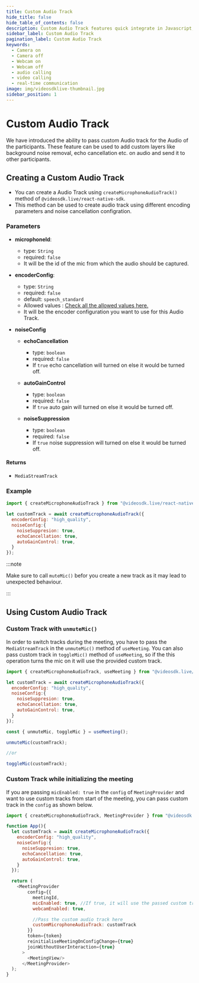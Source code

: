 ```yaml
---
title: Custom Audio Track
hide_title: false
hide_table_of_contents: false
description: Custom Audio Track features quick integrate in Javascript, React JS, Android, IOS, React Native, Flutter with Video SDK to add live video & audio conferencing to your applications.
sidebar_label: Custom Audio Track
pagination_label: Custom Audio Track
keywords:
  - Camera on
  - Camera off
  - Webcam on
  - Webcam off
  - audio calling
  - video calling
  - real-time communication
image: img/videosdklive-thumbnail.jpg
sidebar_position: 1
---
```


# Custom Audio Track

We have introduced the ability to pass custom Audio track for the Audio of the participants. These feature can be used to add custom layers like background noise removal, echo cancellation etc. on audio and send it to other participants.

## Creating a Custom Audio Track

- You can create a Audio Track using `createMicrophoneAudioTrack()` method of `@videosdk.live/react-native-sdk`.
- This method can be used to create audio track using different encoding parameters and noise cancellation configration.

### Parameters

- **microphoneId**:
  - type: `String`
  - required: `false`
  - It will be the id of the mic from which the audio should be captured. 

- **encoderConfig**:
  - type: `String`
  - required: `false`
  - default: `speech_standard`
  - Allowed values : [Check all the allowed values here.](./encoding-profiles#encoding-profiles-for-audio-track)
  - It will be the encoder configuration you want to use for this Audio Track. 

- **noiseConfig**
  - **echoCancellation**
    - type: `boolean`
    - required: `false`
    - If `true` echo cancellation will turned on else it would be turned off.

  - **autoGainControl**
    - type: `boolean`
    - required: `false`
    - If `true` auto gain will turned on else it would be turned off.
  
  - **noiseSuppression**
    - type: `boolean`
    - required: `false`
    - If `true` noise suppression will turned on else it would be turned off.

#### Returns

- `MediaStreamTrack`

### Example

```javascript
import { createMicrophoneAudioTrack } from "@videosdk.live/react-native-sdk"

let customTrack = await createMicrophoneAudioTrack({
  encoderConfig: "high_quality",
  noiseConfig:{
    noiseSuppresion: true,
    echoCancellation: true,
    autoGainControl: true,
  }
});
```

:::note

Make sure to call `muteMic()` befor you create a new track as it may lead to unexpected behaviour.

:::

## Using Custom Audio Track

### Custom Track with `unmuteMic()`

In order to switch tracks during the meeting, you have to pass the  `MediaStreamTrack` in the `unmuteMic()` method of `useMeeting`. You can also pass custom track in `toggleMic()` method of `useMeeting`, so if the this operation turns the mic on it will use the provided custom track.

```javascript
import { createMicrophoneAudioTrack, useMeeting } from "@videosdk.live/react-sdk"

let customTrack = await createMicrophoneAudioTrack({
  encoderConfig: "high_quality",
  noiseConfig:{
    noiseSuppresion: true,
    echoCancellation: true,
    autoGainControl: true,
  }
});

const { unmuteMic, toggleMic } = useMeeting();

unmuteMic(customTrack);

//or

toggleMic(customTrack);
```

### Custom Track while initializing the meeting

If you are passing `micEnabled: true` in the `config` of `MeetingProvider` and want to use custom tracks from start of the meeting, you can pass custom track in the `config` as shown below.

```javascript
import { createMicrophoneAudioTrack, MeetingProvider } from "@videosdk.live/react-native-sdk"

function App(){
  let customTrack = await createMicrophoneAudioTrack({
    encoderConfig: "high_quality",
    noiseConfig:{
      noiseSuppresion: true,
      echoCancellation: true,
      autoGainControl: true,
    }
  });

  return (
    <MeetingProvider
        config={{
          meetingId,
          micEnabled: true, //If true, it will use the passed custom track to turn mic on
          webcamEnabled: true,

          //Pass the custom audio track here
          customMicrophoneAudioTrack: customTrack
        }}
        token={token}
        reinitialiseMeetingOnConfigChange={true}
        joinWithoutUserInteraction={true}
      >
        <MeetingView/>
      </MeetingProvider>
  );
}
```